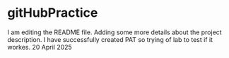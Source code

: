 # gitHubPractice
I am editing the README file. Adding some more details about the project description.
I have successfully created PAT so trying of lab to test if it workes. 20 April 2025
